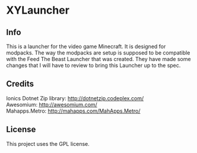 # XYLauncher
## Info
This is a launcher for the video game Minecraft. It is designed for modpacks.  The way the modpacks are setup is supposed to be compatible with the Feed The Beast Launcher that was created. They have made some changes that I will have to review to bring this Launcher up to the spec.
## Credits
Ionics Dotnet Zip library: http://dotnetzip.codeplex.com/  
Awesomium: http://awesomium.com/  
Mahapps.Metro: http://mahapps.com/MahApps.Metro/

## License
This project uses the GPL license.